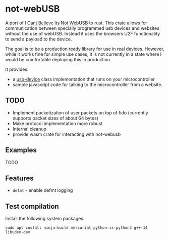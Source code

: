 # not-webUSB

A port of [I Cant Believe Its Not WebUSB](https://github.com/ArcaneNibble/i-cant-believe-its-not-webusb) to rust.
This crate allows for communication between specially programmed usb devices and websites without the use of webUSB.
Instead it uses the browsers U2F functionality to send a payload to the device.

The goal is to be a production ready library for use in real devices.
However, while it works fine for simple use cases, it is not currently in a state where I would be comfortable deploying this in production.

It provides:

* a [usb-device](https://github.com/rust-embedded-community/usb-device) class implementation that runs on your microcontroller
* sample javascript code for talking to the microcontroller from a website. <!--(or a rust crate if your into wasm)-->

## TODO

* Implement packetization of user packets on top of fido (currently supports packet sizes of about 64 bytes)
* Make protocol implementation more robust
* Internal cleanup
* provide wasm crate for interacting with not-webusb

## Examples

TODO

## Features

* `defmt` - enable defmt logging

## Test compilation

Install the following system packages:

```shell
sudo apt install ninja-build mercurial python-is-python3 g++-14 libudev-dev
```

